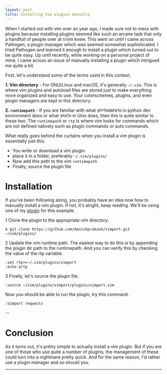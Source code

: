 ```yaml
---
layout: post
title: Installing Vim plugins manually
---
```


When I started out with vim over an year ago, I made sure not to mess with plugins
because installing plugins seemed like such an arcane task that only a handfull of
people over at r/vim knew. This went on until I came across Pathogen, a plugin manager 
which was seemed somewhat sophisticated. I tried Pathogen and learned it enough 
to install a plugin which turned out to be quite easy.
Up until recently, while working on a personal project of mine, I came across an issue
of manually installing a plugin which intrigued me quite a bit.

First, let's understand some of the terms used in this context.

**1. Vim directory** - For GNU/Linux and macOS, it's generally `~/.vim`.
This is where vim plugins and autoload files are stored just to make everything
more organized and easy to use. Your colorschemes, plugins, and even plugin
managers are kept in this directory.

**2. `runtimepath`** - If you are familiar with what `$PYTHONPATH` in python dev environment does or
what `$PATH` in Unix does, then this is quite similar to these two. The `runtimepath`
or `rtp` is where vim looks for commands which are not defined natively such as plugin
commands or auto commands.


What really goes behind the curtains when you install a vim plugin is essentially just this.

- You write or download a vim plugin.
- place it in a folder, preferably `~/.vim/plugins/`
- Now add this path to the vim `runtimepath`
- Finally, source the plugin file


# Installation
If you've been following along, you probably have an idea now how to manually install 
a vim plugin. If not, it's alright, keep reading.
We'll be using one of my [plugin](https://github.com/danishprakash/vimport) for this example.

1 Clone the plugin to the appropriate vim directory.

```shell
$ git clone https://github.com/danishprakash/vimport.git ~/vim/plugins/
```

2 Update the vim runtime path. The easiest way to do this is by appending the 
plugin dir path to the runtimepath. And you can verify this by checking the value of the rtp variable.

```vim
:set rtp+=~/.vim/plugins/vimport
:echo &rtp
```

3 Finally, let's source the plugin file.

```vim
:source ~/vim/plugins/vimport/plugins/vimport.vim
```

Now you should be able to run the plugin, try this command.

```vim
:Vimport requests
```

--

# Conclusion
As it turns out, it's pretty simple to actually install a vim plugin. But if you are one of those who use quite a number of plugins, the management of these could turn into a nightmare pretty quick. And for the same reason, I'd rather use a plugin manager and so should you.

---

